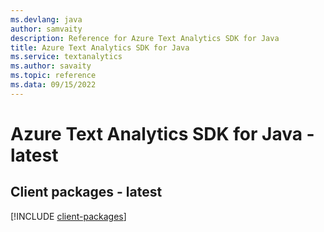 ```yaml
---
ms.devlang: java
author: samvaity
description: Reference for Azure Text Analytics SDK for Java
title: Azure Text Analytics SDK for Java
ms.service: textanalytics
ms.author: savaity
ms.topic: reference
ms.data: 09/15/2022
---
```

# Azure Text Analytics SDK for Java - latest

## Client packages - latest
[!INCLUDE [client-packages](text-analytics-client-index.md)]